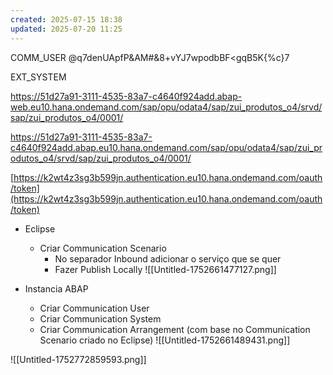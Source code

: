 ```yaml
---
created: 2025-07-15 18:38
updated: 2025-07-20 11:25
---
```

COMM_USER
@q7denUApfP&AM#&8+vYJ7wpodbBF<gqB5K{%c}7

EXT_SYSTEM


https://51d27a91-3111-4535-83a7-c4640f924add.abap-web.eu10.hana.ondemand.com/sap/opu/odata4/sap/zui_produtos_o4/srvd/sap/zui_produtos_o4/0001/

https://51d27a91-3111-4535-83a7-c4640f924add.abap.eu10.hana.ondemand.com/sap/opu/odata4/sap/zui_produtos_o4/srvd/sap/zui_produtos_o4/0001/

[https://k2wt4z3sg3b599jn.authentication.eu10.hana.ondemand.com/oauth/token](https://k2wt4z3sg3b599jn.authentication.eu10.hana.ondemand.com/oauth/token)

- Eclipse
	- Criar Communication Scenario
		- No separador Inbound adicionar o serviço que se quer
		- Fazer Publish Locally
		  ![[Untitled-1752661477127.png]]
		  
- Instancia ABAP
	- Criar Communication User
	- Criar Communication System
	- Criar Communication Arrangement (com base no Communication Scenario criado no Eclipse)
	  ![[Untitled-1752661489431.png]]
	  



![[Untitled-1752772859593.png]]
